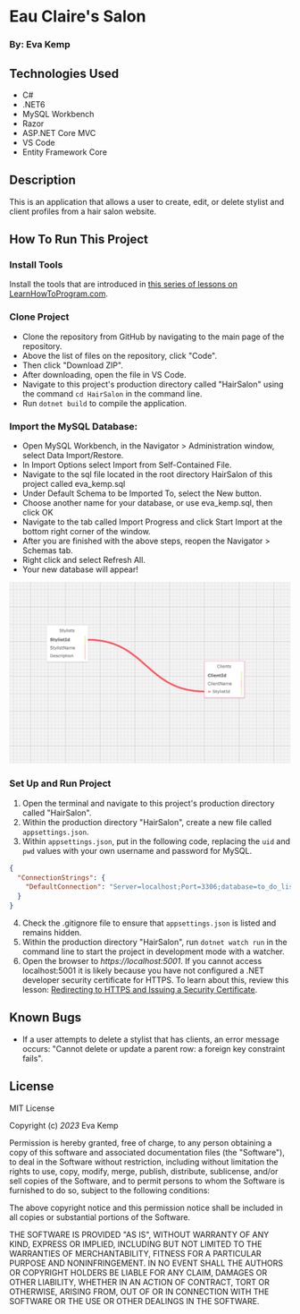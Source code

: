 # Eau Claire's Salon

### By: Eva Kemp

## Technologies Used

- C#
- .NET6
- MySQL Workbench
- Razor
- ASP.NET Core MVC
- VS Code
- Entity Framework Core

## Description

This is an application that allows a user to create, edit, or delete stylist and client profiles from a hair salon website.

## How To Run This Project

### Install Tools

Install the tools that are introduced in [this series of lessons on LearnHowToProgram.com](https://www.learnhowtoprogram.com/c-and-net/getting-started-with-c).

### Clone Project

- Clone the repository from GitHub by navigating to the main page of the repository.
- Above the list of files on the repository, click "Code".
- Then click "Download ZIP".
- After downloading, open the file in VS Code.
- Navigate to this project's production directory called "HairSalon" using the command `cd HairSalon` in the command line.
- Run `dotnet build` to compile the application.

### Import the MySQL Database:

- Open MySQL Workbench, in the Navigator > Administration window, select Data Import/Restore.
- In Import Options select Import from Self-Contained File.
- Navigate to the sql file located in the root directory HairSalon of this project called eva_kemp.sql
- Under Default Schema to be Imported To, select the New button.
- Choose another name for your database, or use eva_kemp.sql, then click OK
- Navigate to the tab called Import Progress and click Start Import at the bottom right corner of the window.
- After you are finished with the above steps, reopen the Navigator > Schemas tab.
- Right click and select Refresh All.
- Your new database will appear!

![Hair Salon Visual Tables with Foreign Key](HairSalonTables-1.png)

### Set Up and Run Project

1. Open the terminal and navigate to this project's production directory called "HairSalon".
2. Within the production directory "HairSalon", create a new file called `appsettings.json`.
3. Within `appsettings.json`, put in the following code, replacing the `uid` and `pwd` values with your own username and password for MySQL.

```json
{
  "ConnectionStrings": {
    "DefaultConnection": "Server=localhost;Port=3306;database=to_do_list_with_ef_core;uid=[YOUR-USERNAME];pwd=[YOUR-PASSWORD];"
  }
}
```

4. Check the .gitignore file to ensure that `appsettings.json` is listed and remains hidden.
5. Within the production directory "HairSalon", run `dotnet watch run` in the command line to start the project in development mode with a watcher.
6. Open the browser to _https://localhost:5001_. If you cannot access localhost:5001 it is likely because you have not configured a .NET developer security certificate for HTTPS. To learn about this, review this lesson: [Redirecting to HTTPS and Issuing a Security Certificate](https://www.learnhowtoprogram.com/lessons/redirecting-to-https-and-issuing-a-security-certificate).

## Known Bugs

- If a user attempts to delete a stylist that has clients, an error message occurs: "Cannot delete or update a parent row: a foreign key constraint fails".

## License

MIT License

Copyright (c) _2023_ Eva Kemp

Permission is hereby granted, free of charge, to any person obtaining a copy
of this software and associated documentation files (the "Software"), to deal
in the Software without restriction, including without limitation the rights
to use, copy, modify, merge, publish, distribute, sublicense, and/or sell
copies of the Software, and to permit persons to whom the Software is
furnished to do so, subject to the following conditions:

The above copyright notice and this permission notice shall be included in all
copies or substantial portions of the Software.

THE SOFTWARE IS PROVIDED "AS IS", WITHOUT WARRANTY OF ANY KIND, EXPRESS OR
IMPLIED, INCLUDING BUT NOT LIMITED TO THE WARRANTIES OF MERCHANTABILITY,
FITNESS FOR A PARTICULAR PURPOSE AND NONINFRINGEMENT. IN NO EVENT SHALL THE
AUTHORS OR COPYRIGHT HOLDERS BE LIABLE FOR ANY CLAIM, DAMAGES OR OTHER
LIABILITY, WHETHER IN AN ACTION OF CONTRACT, TORT OR OTHERWISE, ARISING FROM,
OUT OF OR IN CONNECTION WITH THE SOFTWARE OR THE USE OR OTHER DEALINGS IN THE
SOFTWARE.
